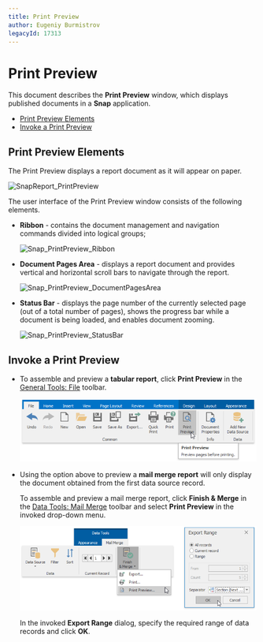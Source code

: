 ```yaml
---
title: Print Preview
author: Eugeniy Burmistrov
legacyId: 17313
---
```

# Print Preview
This document describes the **Print Preview** window, which displays published documents in a **Snap** application.
* [Print Preview Elements](#elements)
* [Invoke a Print Preview](#invoke)

## <a name="elements"/>Print Preview Elements
The Print Preview displays a report document as it will appear on paper.

![SnapReport_PrintPreview](../../../../images/img121193.png)

The user interface of the Print Preview window consists of the following elements.
* **Ribbon** - contains the document management and navigation commands divided into logical groups;
	
	![Snap_PrintPreview_Ribbon](../../../../images/img121196.png)
* **Document Pages Area** - displays a report document and provides vertical and horizontal scroll bars to navigate through the report.
	
	![Snap_PrintPreview_DocumentPagesArea](../../../../images/img121195.png)
* **Status Bar** - displays the page number of the currently selected page (out of a total number of pages), shows the progress bar while a document is being loaded, and enables document zooming.
	
	![Snap_PrintPreview_StatusBar](../../../../images/img121197.png)

## <a name="invoke"/>Invoke a Print Preview
* To assemble and preview a **tabular report**, click **Print Preview** in the [General Tools: File](../main-toolbar/general-tools-file.md) toolbar.
	
	![snap-preview-command](../../../../images/img22482.png)
* Using the option above to preview a **mail merge report** will only display the document obtained from the first data source record.
	
	To assemble and preview a mail merge report, click **Finish &amp; Merge** in the [Data Tools: Mail Merge](../main-toolbar/data-tools-mail-merge.md) toolbar and select **Print Preview** in the invoked drop-down menu.
	
	![snap-mail-merge-print-preview](../../../../images/img22411.png)
	
	In the invoked **Export Range** dialog, specify the required range of data records and click **OK**.